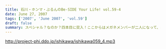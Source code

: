 ```yaml
---
title: 石川・ホンマ・ぶるんのBe-SIDE Your Life! vol.59-4
date: June 27, 2007
tags: ['2007', 'June 2007', 'vol.59']
draft: false
summary: スペシャル？なのか？四本目に突入！ここからはメガネメンバーが二人になって、お三方フルメンバーでお届け。火曜収録後ですので、イベントの募集状況＆企画進行についてのご報告も盛り込まれてるので最後まで聴くように〜〜！NAMAE
---
```


http://project-phi.ddo.jp/ishikawa/ishikawa059_4.mp3